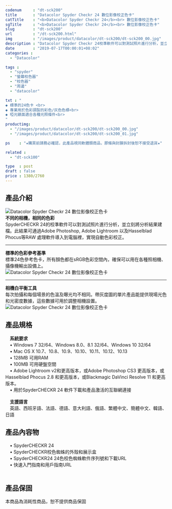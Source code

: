 ```yaml
---
codenum     : "dt-sck200"
title       : "Datacolor Spyder Checkr 24 數位影像校正色卡"
catTitle    : "<b>Datacolor Spyder Checkr 24</b><br> 數位影像校正色卡"
sgTitle     : "<b>Datacolor Spyder Checkr 24</b><br> 數位影像校正色卡"
slug        : "dt-sck200"
url         : "/dt-sck200.html"
img         : "/images/product/datacolor/dt-sck200/dt-sck200_00.jpg"
description : "Datacolor Spyder Checkr 24校準軟件可以對測試照片進行分析，並立刻將分析結果建檔。此結果可通過Adobe Photoshop, Adob​​e Lightroom 以及Hasselblad Phocus等RAW 處理軟件導入到電腦裡，實現自動色彩校正"
date        : "2019-07-17T00:00:01+08:02"
categories :
  - "Datacolor"

tags :
  - "spyder"
  - "螢幕校色器"
  - "校色器"
  - "周邊"
  - "datacolor"

txt : "
◆ 標準的24色卡 <br>
◆ 專業用於色彩調製的彩色/灰色色標<br>
◆ 啞光錶面適合各種光照條件<br>
"
productimg:
  - "/images/product/datacolor/dt-sck200/dt-sck200_00.jpg"
  - "/images/product/datacolor/dt-sck200/dt-sck200_01.jpg"

ps    : "★購買前請務必確認，此產品視同軟體類商品，膠條與封膜拆封後恕不接受退貨★"

related :
  - "dt-sck100"

type  : post
draft : false
price : 1380/2760
---
```

<h2>產品介紹</h2>
<p>
<img src="/images/product/datacolor/dt-sck200/dt-sck200_02.jpg" alt="Datacolor Spyder Checkr 24 數位影像校正色卡">
<br>
<b>不同的相機，相同的色彩</b><br>
SpyderCHECKR 24的校準軟件可以對測試照片進行分析，並立刻將分析結果建檔。此結果可通過Adobe Photoshop, Adob​​e Lightroom 以及Hasselblad Phocus等RAW 處理軟件導入到電腦裡，實現自動色彩校正。</p>
<hr>
<p>
<b>標準的色彩參考基準</b><br>
標準24色參考色卡，所有顏色都在sRGB色彩空間內，確保可以用在各種照相機、攝像機輸出設備上。<br>
<img src="/images/product/datacolor/dt-sck200/dt-sck200_00.jpg" alt="Datacolor Spyder Checkr 24 數位影像校正色卡">
<hr>
<b>相機白平衡工具</b><br>
每次拍攝和每個場景的色溫及曝光均不相同。帶灰度圖的單片產品能提供現場光色和光密度數據，這些數據可用於調整相機設置。<br>
<img src="/images/product/datacolor/dt-sck200/dt-sck200_03.jpg" alt="Datacolor Spyder Checkr 24 數位影像校正色卡">
<h2>產品規格</h2>
　<b>系統要求</b> <br>
　• Windows 7 32/64、Windows 8.0、8.1 32/64、Windows 10 32/64 <br>
　• Mac OS X 10.7、10.8、10.9、10.10、10.11、10.12、10.13 <br>
　• 128MB 可用RAM <br>
　• 100MB 可用硬盤空間 <br>
　• Adobe Lightroom v2和更高版本，或Adobe Photoshop CS3 更高版本，或Hasselblad Phocus 2.8 和更高版本，或Blackmagic DaVinci Resolve 11 和更高版本。 <br>
　• 用於SpyderCHECKR 24 軟件下載和產品激活的互聯網連接 <br><br>
　<b>支援語言</b> <br>
　英語、西班牙語、法語、德語、意大利語、俄語、繁體中文、簡體中文、韓語、日語<br>
</p>
<h2>產品內容物</h2>
<p>
　• SpyderCHECKR 24<br>
　• SpyderCHECKR校色蜘蛛的外殼和展示盒<br>
　• SpyderCHECKR24 24色校色蜘蛛軟件序列號和下載URL<br>
　• 快速入門指南和用戶指南URL<br><br>
</p>
<h2>產品保固</h2>
<p>
本商品為消耗性商品，恕不提供商品保固
</p>